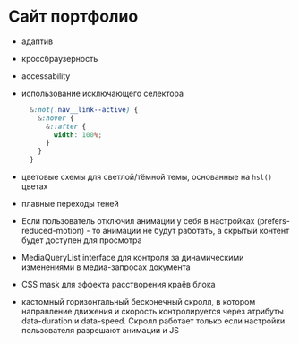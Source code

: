 # Сайт портфолио

- адаптив
- кроссбраузерность
- accessability
- использование исключающего селектора

  ```CSS
    &:not(.nav__link--active) {
      &:hover {
        &::after {
          width: 100%;
        }
      }
    }
  ```

- цветовые схемы для светлой/тёмной темы, основанные на `hsl()` цветах
- плавные переходы теней
- Если пользователь отключил анимации у себя в настройках (prefers-reduced-motion) - то анимации не будут работать, а скрытый контент будет доступен для просмотра
- MediaQueryList interface для контроля за динамическими изменениями в медиа-запросах документа
- CSS mask для эффекта расстворения краёв блока
- кастомный горизонтальный бесконечный скролл, в котором направление движения и скорость контролируется через атрибуты data-duration и data-speed. Скролл работает только если настройки пользователя разрешают анимации и JS
